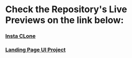 # Check the Repository's Live Previews on the link below:

### [Insta CLone](https://lucasgarciadev22.github.io/Live_Insta/) 
### [Landing Page UI Project](https://lucasgarciadev22.github.io/Live_LandingPage/) 
